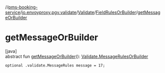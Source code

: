 //[pms-booking-service](../../../../index.md)/[io.envoyproxy.pgv.validate](../../index.md)/[Validate](../index.md)/[FieldRulesOrBuilder](index.md)/[getMessageOrBuilder](get-message-or-builder.md)

# getMessageOrBuilder

[java]\
abstract fun [getMessageOrBuilder](get-message-or-builder.md)(): [Validate.MessageRulesOrBuilder](../-message-rules-or-builder/index.md)

`optional .validate.MessageRules message = 17;`